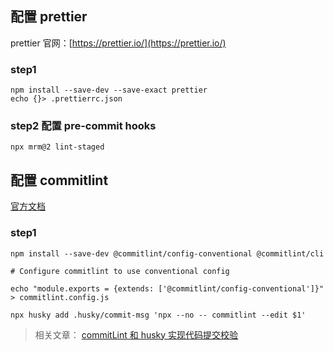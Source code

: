 ## 配置 prettier

prettier 官网：[https://prettier.io/](https://prettier.io/)

### step1

```
npm install --save-dev --save-exact prettier
echo {}> .prettierrc.json
```

### step2 配置 pre-commit hooks

```
npx mrm@2 lint-staged
```

## 配置 commitlint

[官方文档](https://github.com/conventional-changelog/commitlint)

### step1

```
npm install --save-dev @commitlint/config-conventional @commitlint/cli

# Configure commitlint to use conventional config

echo "module.exports = {extends: ['@commitlint/config-conventional']}" > commitlint.config.js

npx husky add .husky/commit-msg 'npx --no -- commitlint --edit $1'
```

> 相关文章： [commitLint 和 husky 实现代码提交校验](https://cloud.tencent.com/developer/article/1965422)
